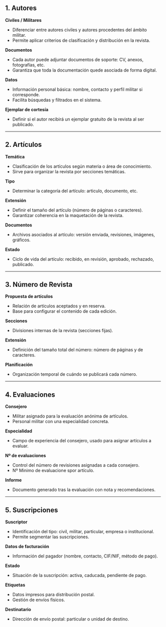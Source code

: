 

## 1. Autores

**Civiles / Militares**

* Diferenciar entre autores civiles y autores procedentes del ámbito militar.
* Permite aplicar criterios de clasificación y distribución en la revista.

**Documentos**

* Cada autor puede adjuntar documentos de soporte: CV, anexos, fotografías, etc.
* Garantiza que toda la documentación quede asociada de forma digital.

**Datos**

* Información personal básica: nombre, contacto y perfil militar si corresponde.
* Facilita búsquedas y filtrados en el sistema.

**Ejemplar de cortesía**

* Definir si el autor recibirá un ejemplar gratuito de la revista al ser publicado.

---

## 2. Artículos

**Temática**

* Clasificación de los artículos según materia o área de conocimiento.
* Sirve para organizar la revista por secciones temáticas.

**Tipo**

* Determinar la categoría del artículo: articulo, documento, etc.

**Extensión**

* Definir el tamaño del artículo (número de páginas o caracteres).
* Garantizar coherencia en la maquetación de la revista.

**Documentos**

* Archivos asociados al artículo: versión enviada, revisiones, imágenes, gráficos.

**Estado**

* Ciclo de vida del artículo: recibido, en revisión, aprobado, rechazado, publicado.

---

## 3. Número de Revista

**Propuesta de artículos**

* Relación de artículos aceptados y en reserva.
* Base para configurar el contenido de cada edición.

**Secciones**

* Divisiones internas de la revista (secciones fijas).

**Extensión**

* Definición del tamaño total del número: número de páginas y de caracteres.

**Planificación**

* Organización temporal de cuándo se publicará cada número.

---

## 4. Evaluaciones

**Consejero**

* Militar asignado para la evaluación anónima de artículos.
* Personal militar con una especialidad concreta.

**Especialidad**

* Campo de experiencia del consejero, usado para asignar artículos a evaluar.

**Nº de evaluaciones**

* Control del número de revisiones asignadas a cada consejero.
* Nº Minimo de evaluacione spor artículo.

**Informe**

* Documento generado tras la evaluación con nota y recomendaciones.

---

## 5. Suscripciones

**Suscriptor**

* Identificación del tipo: civil, militar, particular, empresa o institucional.
* Permite segmentar las suscripciones.

**Datos de facturación**

* Información del pagador (nombre, contacto, CIF/NIF, método de pago).

**Estado**

* Situación de la suscripción: activa, caducada, pendiente de pago.

**Etiquetas**

* Datos impresos para distribución postal.
* Gestión de envíos físicos.

**Destinatario**

* Dirección de envío postal: particular o unidad de destino.

